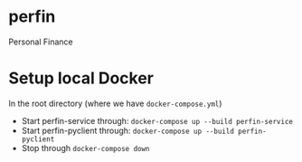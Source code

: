 # perfin

Personal Finance

# Setup local Docker

In the root directory (where we have `docker-compose.yml`)

- Start perfin-service through:
  `docker-compose up --build perfin-service`
- Start perfin-pyclient through:
  `docker-compose up --build perfin-pyclient`
- Stop through `docker-compose down`
